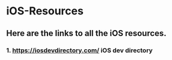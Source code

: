 # iOS-Resources
## Here are the links to all the iOS resources.

### 1. https://iosdevdirectory.com/ iOS dev directory 

